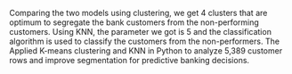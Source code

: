 Comparing the two models using clustering, we get 4 clusters that are optimum to segregate the bank customers from the non-performing customers. 
Using KNN, the parameter we got is 5 and the classification algorithm is used to classify the customers from the non-performers.
The Applied K-means clustering and KNN in Python to analyze 5,389 customer rows and improve segmentation for predictive banking decisions. 
